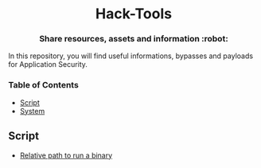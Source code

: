 <h1 align="center">Hack-Tools</h1>

<h3 align="center">
  Share resources, assets and information :robot:
</h3>

In this repository, you will find useful informations, bypasses and payloads for Application Security.

### Table of Contents

- [Script](#script)
- [System](#system)

## Script

- [Relative path to run a binary](srcipt/realtive_path_binary,md)
